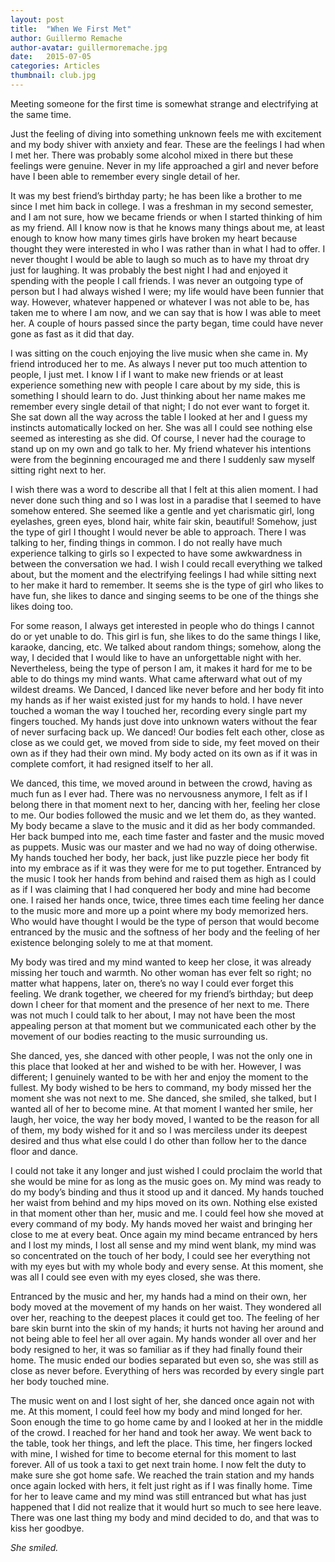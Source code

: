 ```yaml
---
layout: post
title:  "When We First Met"
author: Guillermo Remache
author-avatar: guillermoremache.jpg
date:   2015-07-05
categories: Articles
thumbnail: club.jpg
---
```



Meeting someone for the first time is somewhat strange and electrifying at the same time.

Just the feeling of diving into something unknown feels me with excitement and my body shiver with anxiety and fear. These are the feelings I had when I met her. There was probably some alcohol mixed in there but these feelings were genuine. Never in my life approached a girl and never before have I been able to remember every single detail of her.

It was my best friend’s birthday party; he has been like a brother to me since I met him back in college. I was a freshman in my second semester, and I am not sure, how we became friends or when I started thinking of him as my friend. All I know now is that he knows many things about me, at least enough to know how many times girls have broken my heart because thought they were interested in who I was rather than in what I had to offer. I never thought I would be able to laugh so much as to have my throat dry just for laughing. It was probably the best night I had and enjoyed it spending with the people I call friends. I was never an outgoing type of person but I had always wished I were; my life would have been funnier that way. However, whatever happened or whatever I was not able to be, has taken me to where I am now, and we can say that is how I was able to meet her. A couple of hours passed since the party began, time could have never gone as fast as it did that day.

I was sitting on the couch enjoying the live music when she came in. My friend introduced her to me. As always I never put too much attention to people, I just met. I know I if I want to make new friends or at least experience something new with people I care about by my side, this is something I should learn to do. Just thinking about her name makes me remember every single detail of that night; I do not ever want to forget it. She sat down all the way across the table I looked at her and I guess my instincts automatically locked on her. She was all I could see nothing else seemed as interesting as she did. Of course, I never had the courage to stand up on my own and go talk to her. My friend whatever his intentions were from the beginning encouraged me and there I suddenly saw myself sitting right next to her.

I wish there was a word to describe all that I felt at this alien moment. I had never done such thing and so I was lost in a paradise that I seemed to have somehow entered. She seemed like a gentle and yet charismatic girl, long eyelashes, green eyes, blond hair, white fair skin, beautiful! Somehow, just the type of girl I thought I would never be able to approach. There I was talking to her, finding things in common. I do not really have much experience talking to girls so I expected to have some awkwardness in between the conversation we had. I wish I could recall everything we talked about, but the moment and the electrifying feelings I had while sitting next to her make it hard to remember. It seems she is the type of girl who likes to have fun, she likes to dance and singing seems to be one of the things she likes doing too.

For some reason, I always get interested in people who do things I cannot do or yet unable to do. This girl is fun, she likes to do the same things I like, karaoke, dancing, etc. We talked about random things; somehow, along the way, I decided that I would like to have an unforgettable night with her. Nevertheless, being the type of person I am, it makes it hard for me to be able to do things my mind wants. What came afterward what out of my wildest dreams. We Danced, I danced like never before and her body fit into my hands as if her waist existed just for my hands to hold. I have never touched a woman the way I touched her, recording every single part my fingers touched. My hands just dove into unknown waters without the fear of never surfacing back up. We danced! Our bodies felt each other, close as close as we could get, we moved from side to side, my feet moved on their own as if they had their own mind. My body acted on its own as if it was in complete comfort, it had resigned itself to her all.

We danced, this time, we moved around in between the crowd, having as much fun as I ever had. There was no nervousness anymore, I felt as if I belong there in that moment next to her, dancing with her, feeling her close to me. Our bodies followed the music and we let them do, as they wanted. My body became a slave to the music and it did as her body commanded. Her back bumped into me, each time faster and faster and the music moved as puppets. Music was our master and we had no way of doing otherwise. My hands touched her body, her back, just like puzzle piece her body fit into my embrace as if it was they were for me to put together. Entranced by the music I took her hands from behind and raised them as high as I could as if I was claiming that I had conquered her body and mine had become one. I raised her hands once, twice, three times each time feeling her dance to the music more and more up a point where my body memorized hers. Who would have thought I would be the type of person that would become entranced by the music and the softness of her body and the feeling of her existence belonging solely to me at that moment.

My body was tired and my mind wanted to keep her close, it was already missing her touch and warmth. No other woman has ever felt so right; no matter what happens, later on, there’s no way I could ever forget this feeling. We drank together, we cheered for my friend’s birthday; but deep down I cheer for that moment and the presence of her next to me. There was not much I could talk to her about, I may not have been the most appealing person at that moment but we communicated each other by the movement of our bodies reacting to the music surrounding us.

She danced, yes, she danced with other people, I was not the only one in this place that looked at her and wished to be with her. However, I was different; I genuinely wanted to be with her and enjoy the moment to the fullest. My body wished to be hers to command, my body missed her the moment she was not next to me. She danced, she smiled, she talked, but I wanted all of her to become mine. At that moment I wanted her smile, her laugh, her voice, the way her body moved, I wanted to be the reason for all of them, my body wished for it and so I was merciless under its deepest desired and thus what else could I do other than follow her to the dance floor and dance.

I could not take it any longer and just wished I could proclaim the world that she would be mine for as long as the music goes on. My mind was ready to do my body’s binding and thus it stood up and it danced. My hands touched her waist from behind and my hips moved on its own. Nothing else existed in that moment other than her, music and me. I could feel how she moved at every command of my body. My hands moved her waist and bringing her close to me at every beat. Once again my mind became entranced by hers and I lost my minds, I lost all sense and my mind went blank, my mind was so concentrated on the touch of her body, I could see her everything not with my eyes but with my whole body and every sense. At this moment, she was all I could see even with my eyes closed, she was there.

Entranced by the music and her, my hands had a mind on their own, her body moved at the movement of my hands on her waist. They wondered all over her, reaching to the deepest places it could get too. The feeling of her bare skin burnt into the skin of my hands; it hurts not having her around and not being able to feel her all over again. My hands wonder all over and her body resigned to her, it was so familiar as if they had finally found their home. The music ended our bodies separated but even so, she was still as close as never before. Everything of hers was recorded by every single part her body touched mine.

The music went on and I lost sight of her, she danced once again not with me. At this moment, I could feel how my body and mind longed for her. Soon enough the time to go home came by and I looked at her in the middle of the crowd. I reached for her hand and took her away. We went back to the table, took her things, and left the place. This time, her fingers locked with mine, I wished for time to become eternal for this moment to last forever. All of us took a taxi to get next train home. I now felt the duty to make sure she got home safe. We reached the train station and my hands once again locked with hers, it felt just right as if I was finally home. Time for her to leave came and my mind was still entranced but what has just happened that I did not realize that it would hurt so much to see here leave. There was one last thing my body and mind decided to do, and that was to kiss her goodbye.

_She smiled._

